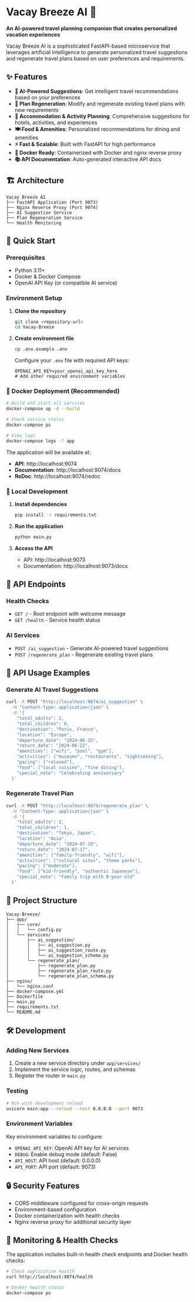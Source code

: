 # Vacay Breeze AI 🌴

**An AI-powered travel planning companion that creates personalized vacation experiences**

Vacay Breeze AI is a sophisticated FastAPI-based microservice that leverages artificial intelligence to generate personalized travel suggestions and regenerate travel plans based on user preferences and requirements.

## ✨ Features

- **🤖 AI-Powered Suggestions**: Get intelligent travel recommendations based on your preferences
- **🔄 Plan Regeneration**: Modify and regenerate existing travel plans with new requirements
- **🏨 Accommodation & Activity Planning**: Comprehensive suggestions for hotels, activities, and experiences
- **🍽️ Food & Amenities**: Personalized recommendations for dining and amenities
- **⚡ Fast & Scalable**: Built with FastAPI for high performance
- **🐳 Docker Ready**: Containerized with Docker and nginx reverse proxy
- **📚 API Documentation**: Auto-generated interactive API docs

## 🏗️ Architecture

```
Vacay Breeze AI
├── FastAPI Application (Port 9073)
├── Nginx Reverse Proxy (Port 9074)
├── AI Suggestion Service
├── Plan Regeneration Service
└── Health Monitoring
```

## 🚀 Quick Start

### Prerequisites

- Python 3.11+
- Docker & Docker Compose
- OpenAI API Key (or compatible AI service)

### Environment Setup

1. **Clone the repository**
   ```bash
   git clone <repository-url>
   cd Vacay-Breeze
   ```

2. **Create environment file**
   ```bash
   cp .env.example .env
   ```
   
   Configure your `.env` file with required API keys:
   ```env
   OPENAI_API_KEY=your_openai_api_key_here
   # Add other required environment variables
   ```

### 🐳 Docker Deployment (Recommended)

```bash
# Build and start all services
docker-compose up -d --build

# Check service status
docker-compose ps

# View logs
docker-compose logs -f app
```

The application will be available at:
- **API**: http://localhost:9074
- **Documentation**: http://localhost:9074/docs
- **ReDoc**: http://localhost:9074/redoc

### 🐍 Local Development

1. **Install dependencies**
   ```bash
   pip install -r requirements.txt
   ```

2. **Run the application**
   ```bash
   python main.py
   ```

3. **Access the API**
   - API: http://localhost:9073
   - Documentation: http://localhost:9073/docs

## 📖 API Endpoints

### Health Checks
- `GET /` - Root endpoint with welcome message
- `GET /health` - Service health status

### AI Services
- `POST /ai_suggestion` - Generate AI-powered travel suggestions
- `POST /regenerate_plan` - Regenerate existing travel plans

## 🔧 API Usage Examples

### Generate AI Travel Suggestions

```bash
curl -X POST "http://localhost:9074/ai_suggestion" \
  -H "Content-Type: application/json" \
  -d '{
    "total_adults": 2,
    "total_children": 0,
    "destination": "Paris, France",
    "location": "Europe",
    "departure_date": "2024-06-15",
    "return_date": "2024-06-22",
    "amenities": ["wifi", "pool", "gym"],
    "activities": ["museums", "restaurants", "sightseeing"],
    "pacing": ["relaxed"],
    "food": ["local cuisine", "fine dining"],
    "special_note": "Celebrating anniversary"
  }'
```

### Regenerate Travel Plan

```bash
curl -X POST "http://localhost:9074/regenerate_plan" \
  -H "Content-Type: application/json" \
  -d '{
    "total_adults": 2,
    "total_children": 1,
    "destination": "Tokyo, Japan",
    "location": "Asia",
    "departure_date": "2024-07-10",
    "return_date": "2024-07-17",
    "amenities": ["family-friendly", "wifi"],
    "activities": ["cultural sites", "theme parks"],
    "pacing": ["moderate"],
    "food": ["kid-friendly", "authentic Japanese"],
    "special_note": "Family trip with 8-year-old"
  }'
```

## 📁 Project Structure

```
Vacay-Breeze/
├── app/
│   ├── core/
│   │   └── config.py                
│   └── services/
│       ├── ai_suggestion/
│       │   ├── ai_suggestion.py     
│       │   ├── ai_suggestion_route.py 
│       │   └── ai_suggestion_schema.py 
│       └── regenerate_plan/
│           ├── regenerate_plan.py   
│           ├── regenerate_plan_route.py 
│           └── regenerate_plan_schema.py 
├── nginx/
│   └── nginx.conf                   
├── docker-compose.yml              
├── Dockerfile                   
├── main.py                       
├── requirements.txt                
└── README.md                     
```

## 🛠️ Development

### Adding New Services

1. Create a new service directory under `app/services/`
2. Implement the service logic, routes, and schemas
3. Register the router in `main.py`

### Testing

```bash
# Run with development reload
uvicorn main:app --reload --host 0.0.0.0 --port 9073
```

### Environment Variables

Key environment variables to configure:

- `OPENAI_API_KEY`: OpenAI API key for AI services
- `DEBUG`: Enable debug mode (default: False)
- `API_HOST`: API host (default: 0.0.0.0)
- `API_PORT`: API port (default: 9073)

## 🔒 Security Features

- CORS middleware configured for cross-origin requests
- Environment-based configuration
- Docker containerization with health checks
- Nginx reverse proxy for additional security layer

## 🚦 Monitoring & Health Checks

The application includes built-in health check endpoints and Docker health checks:

```bash
# Check application health
curl http://localhost:9074/health

# Docker health status
docker-compose ps
```
